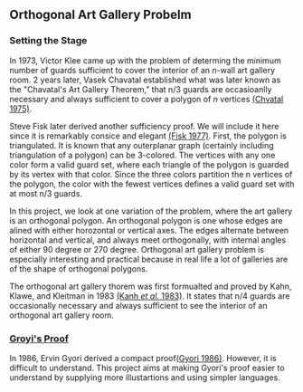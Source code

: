 ## Orthogonal Art Gallery Probelm 


### Setting the Stage 

In 1973, Victor Klee came up with the problem of determing the minimum number of guards sufficient to cover the interior of an *n*-wall art gallery room. 2 years later, Vasek Chavatal established what was later known as the "Chavatal's Art Gallery Theorem," that n/3 guards are occasioanlly necessary and always sufficient to cover a polygon of *n* vertices [(Chvatal 1975)](https://www.sciencedirect.com/science/article/pii/0095895675900611?via%3Dihub). 

Steve Fisk later derived another sufficiency proof. We will include it here since it is remarkably consice and elegant [(Fisk 1977)](https://www.sciencedirect.com/science/article/pii/009589567890059X). First, the polygon is triangulated. It is known that any outerplanar graph (certainly including triangulation of a polygon) can be 3-colored. The vertices with any one color form a valid guard set, where each triangle of the polygon is guarded by its vertex with that color. Since the three colors partition the n vertices of the polygon, the color with the fewest vertices defines a valid guard set with at most n/3 guards. 

In this project, we look at one variation of the problem, where the art gallery is an orthogonal polygon. An orthogonal polygon is one whose edges are alined with either horozontal or vertical axes. The edges alternate between horizontal and vertical, and always meet orthogonally, with internal angles of either 90 degree or 270 degree. Orthogonal art gallery problem is especially interesting and practical because in real life a lot of galleries are of the shape of orthogonal polygons. 

The orthogonal art gallery thorem was first formualted and proved by Kahn, Klawe, and Kleitman in 1983 [(Kanh *et al.* 1983)](https://epubs.siam.org/doi/abs/10.1137/0604020). It states that n/4 guards are occasionally necessary and always sufficient to see the interior of an orthogonal art gallery room. 

### [Groyi's Proof](doc/gyori.md)
In 1986, Ervin Gyori derived a compact proof[(Gyori 1986)](https://epubs.siam.org/doi/10.1137/0607051). However, it is difficult to understand. This project aims at making Gyori's proof easier to understand by supplying more illustartions and using simpler languages. 
